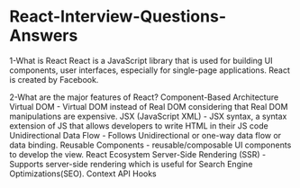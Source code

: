 # React-Interview-Questions-Answers

1-What is React
React is a JavaScript library that is used for building UI components, user interfaces, especially for single-page applications.
React is  created by Facebook.

2-What are the major features of React?
Component-Based Architecture
Virtual DOM - Virtual DOM instead of Real DOM considering that Real DOM manipulations are expensive.
JSX (JavaScript XML) - JSX syntax, a syntax extension of JS that allows developers to write HTML in their JS code
Unidirectional Data Flow - Follows Unidirectional or one-way data flow or data binding.
Reusable Components - reusable/composable UI components to develop the view.
React Ecosystem
Server-Side Rendering (SSR) - Supports server-side rendering which is useful for Search Engine Optimizations(SEO).
Context API
Hooks
